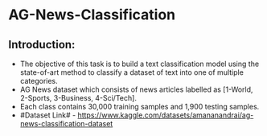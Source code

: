 # AG-News-Classification

## Introduction:
* The objective of this task is to build a text classification model using the state-of-art method to classify a dataset of text into one of multiple categories.  
* AG News dataset which consists of news articles labelled as [1-World, 2-Sports, 3-Business, 4-Sci/Tech].
* Each class contains 30,000 training samples and 1,900 testing samples.
* #Dataset Link# - https://www.kaggle.com/datasets/amananandrai/ag-news-classification-dataset
